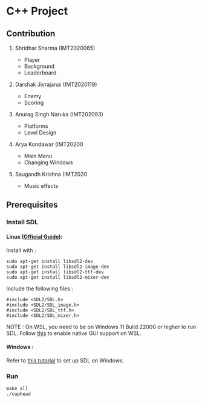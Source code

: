 # C++ Project

## Contribution
1. Shridhar Sharma (IMT2020065)
   - Player 
   - Background
   - Leaderboard

2. Darshak Jivrajanai (IMT2020119)
   - Enemy
   - Scoring
  
3. Anurag Singh Naruka (IMT202093)
   - Platforms
   - Level Design
  
4. Arya Kondawar (IMT20200  
   - Main Menu
   - Changing Windows
  
5. Saugandh Krishna (IMT2020 
   - Music effects
 
## Prerequisites

### Install SDL
#### Linux ([Official Guide](https://wiki.libsdl.org/Installation)):
Install with :
```
sudo apt-get install libsdl2-dev
sudo apt-get install libsdl2-image-dev
sudo apt-get install libsdl2-ttf-dev
sudo apt-get install libsdl2-mixer-dev
```
Include the following files :
```
#include <SDL2/SDL.h>
#include <SDL2/SDL_image.h>
#include <SDL2/SDL_ttf.h>
#include <SDL2/SDL_mixer.h>
```

NOTE : On WSL, you need to be on Windows 11 Build 22000 or higher to run SDL. Follow [this](https://docs.microsoft.com/en-us/windows/wsl/tutorials/gui-apps) to enable native GUI support on WSL.

#### Windows : 
Refer to [this tutorial](https://lazyfoo.net/tutorials/SDL/01_hello_SDL/windows/index.php) to set up SDL on Windows.

### Run 
```
make all
./cuphead
```
